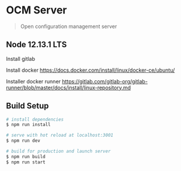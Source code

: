 # OCM Server

> Open configuration management server

## Node 12.13.1 LTS

Install gitlab

Install docker
https://docs.docker.com/install/linux/docker-ce/ubuntu/

Installer docker runner
https://gitlab.com/gitlab-org/gitlab-runner/blob/master/docs/install/linux-repository.md

## Build Setup

``` bash
# install dependencies
$ npm run install

# serve with hot reload at localhost:3001
$ npm run dev

# build for production and launch server
$ npm run build
$ npm run start